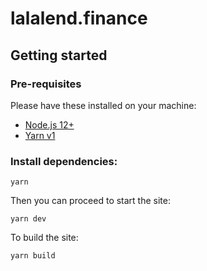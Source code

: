 # lalalend.finance

## Getting started

### Pre-requisites

Please have these installed on your machine:

- [Node.js 12+](https://nodejs.org/)
- [Yarn v1](https://classic.yarnpkg.com/lang/)

### Install dependencies:

```
yarn
```

Then you can proceed to start the site:

```
yarn dev
```

To build the site:

```
yarn build
```
